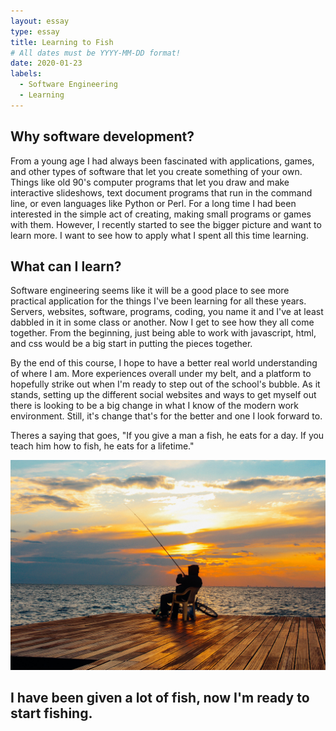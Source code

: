 ```yaml
---
layout: essay
type: essay
title: Learning to Fish
# All dates must be YYYY-MM-DD format!
date: 2020-01-23
labels:
  - Software Engineering
  - Learning
---
```


## Why software development?
From a young age I had always been fascinated with applications, games, and other types of software that let you create something of your own. Things like old 90's computer programs that let you draw and make interactive slideshows, text document programs that run in the command line, or even languages like Python or Perl. For a long time I had been interested in the simple act of creating, making small programs or games with them. However, I recently started to see the bigger picture and want to learn more. I want to see how to apply what I spent all this time learning.

## What can I learn?
Software engineering seems like it will be a good place to see more practical application for the things I've been learning for all these years. Servers, websites, software, programs, coding, you name it and I've at least dabbled in it in some class or another. Now I get to see how they all come together. From the beginning, just being able to work with javascript, html, and css would be a big start in putting the pieces together.

By the end of this course, I hope to have a better real world understanding of where I am. More experiences overall under my belt, and a platform to hopefully strike out when I'm ready to step out of the school's bubble. As it stands, setting up the different social websites and ways to get myself out there is looking to be a big change in what I know of the modern work environment. Still, it's change that's for the better and one I look forward to.

Theres a saying that goes, "If you give a man a fish, he eats for a day. If you teach him how to fish, he eats for a lifetime."

<img class="ui small center floated image" src="../images/fishing.jpg">

## I have been given a lot of fish, now I'm ready to start fishing.
